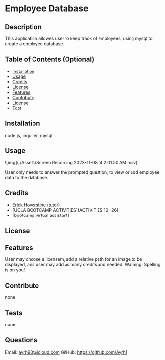 # Employee Database 

## Description
This application allowes user to keep track of employees, using mysql to create a employee database.

## Table of Contents (Optional)
- [Installation](#installation)
- [Usage](#usage)
- [Credits](#credits)
- [License](#license)
- [Features](#Features)
- [Contribute](#Contribute)
- [License](#license)
- [Test](#Test)

## Installation
node.js, inquirer, mysql
## Usage
![img](./Assets/Screen Recording 2023-11-08 at 2.01.50 AM.mov)

User only needs to answer the prompted question, to view or add employee data to the database. 

## Credits
 * [Erick Hoverstine (tutor)](none)
 * [UCLA BOOTCAMP ACTIVITIES](ACTIVITIES 10 -26)
 * [bootcamp virtual assistant]

## License

## Features
User may choose a licensem, add a relative path for an image to be displayed, and user may add as many credits and needed. Warning: Spelling is on you!

## Contribute
none

## Tests
none

## Questions
 Email: ayrh90@icloud.com
 GitHub: https://github.com/Ayrh1

